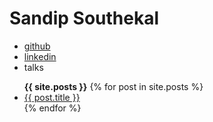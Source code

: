 # Sandip Southekal
- [github](https://github.com/southekal)
- [linkedin](https://linkedin.com/in/southe)
- talks

<ul>
  <b>{{ site.posts }}</b>
  {% for post in site.posts %}
    <li>
      <a href="{{ post.url }}">{{ post.title }}</a>
    </li>
  {% endfor %}
</ul>
